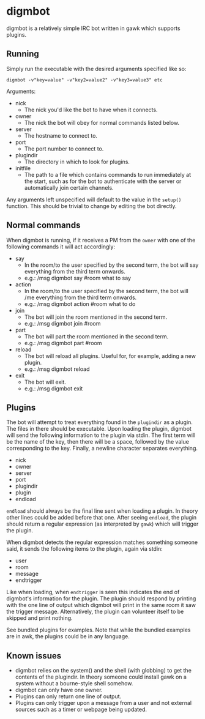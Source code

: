 digmbot
=======

digmbot is a relatively simple IRC bot written in gawk which supports plugins.

Running
-------

Simply run the executable with the desired arguments specified like so:

    digmbot -v"key=value" -v"key2=value2" -v"key3=value3" etc

Arguments:

- nick
    - The nick you'd like the bot to have when it connects.
- owner
    - The nick the bot will obey for normal commands listed below.
- server
    - The hostname to connect to.
- port
    - The port number to connect to.
- plugindir
    - The directory in which to look for plugins.
- initfile
    - The path to a file which contains commands to run immediately at the
      start, such as for the bot to authenticate with the server or
      automatically join certain channels.

Any arguments left unspecified will default to the value in the `setup()`
function.  This should be trivial to change by editing the bot directly.

Normal commands
---------------

When digmbot is running, if it receives a PM from the `owner` with one of the
following commands it will act accordingly:

- say
    - In the room/to the user specified by the second term, the bot will say
      everything from the third term onwards.
    - e.g.: /msg digmbot say #room what to say
- action
    - In the room/to the user specified by the second term, the bot will /me
      everything from the third term onwards.
    - e.g.: /msg digmbot action #room what to do
- join
    - The bot will join the room mentioned in the second term.
    - e.g.: /msg digmbot join #room
- part
    - The bot will part the room mentioned in the second term.
    - e.g.: /msg digmbot part #room
- reload
    - The bot will reload all plugins.  Useful for, for example, adding a new
      plugin.
    - e.g.: /msg digmbot reload
- exit
    - The bot will exit.
    - e.g.: /msg digmbot exit

Plugins
-------

The bot will attempt to treat everything found in the `plugindir` as a plugin.
The files in there should be executable.  Upon loading the plugin, digmbot will
send the following information to the plugin via stdin.  The first term will be
the name of the key, then there will be a space, followed by the value
corresponding to the key.  Finally, a newline character separates everything.

- nick
- owner
- server
- port
- plugindir
- plugin
- endload

`endload` should always be the final line sent when loading a plugin.  In
theory other lines could be added before that one.  After seeing `endload`, the
plugin should return a regular expression (as interpreted by `gawk`) which will
trigger the plugin.

When digmbot detects the regular expression matches something someone said, it
sends the following items to the plugin, again via stdin:

- user
- room
- message
- endtrigger

Like when loading, when `endtrigger` is seen this indicates the end of
digmbot's information for the plugin.  The plugin should respond by printing
with the one line of output which digmbot will print in the same room it saw
the trigger message.  Alternatively, the plugin can volunteer itself to be
skipped and print nothing.

See bundled plugins for examples.  Note that while the bundled examples are in
awk, the plugins could be in any language.

Known issues
------------

- digmbot relies on the system() and the shell (with globbing) to get the
  contents of the plugindir.  In theory someone could install gawk on a system
  without a bourne-style shell somehow.
- digmbot can only have one owner.
- Plugins can only return one line of output.
- Plugins can only trigger upon a message from a user and not external sources
  such as a timer or webpage being updated.
